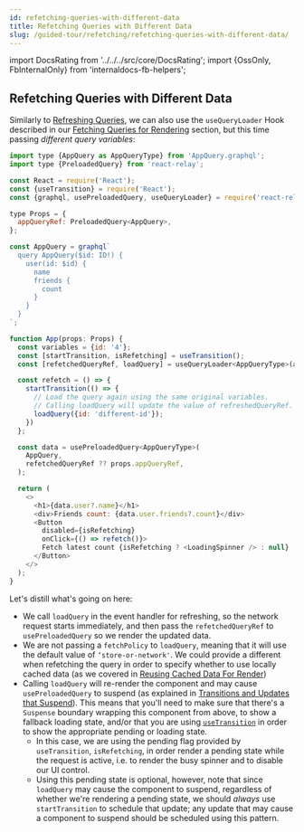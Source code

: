 ```yaml
---
id: refetching-queries-with-different-data
title: Refetching Queries with Different Data
slug: /guided-tour/refetching/refetching-queries-with-different-data/
---
```


import DocsRating from '../../../src/core/DocsRating';
import {OssOnly, FbInternalOnly} from 'internaldocs-fb-helpers';

## Refetching Queries with Different Data

Similarly to [Refreshing Queries](../refetching-queries/), we can also use the `useQueryLoader` Hook described in our [Fetching Queries for Rendering](../../rendering/queries/) section, but this time passing *different query variables*:

```js
import type {AppQuery as AppQueryType} from 'AppQuery.graphql';
import type {PreloadedQuery} from 'react-relay';

const React = require('React');
const {useTransition} = require('React');
const {graphql, usePreloadedQuery, useQueryLoader} = require('react-relay');

type Props = {
  appQueryRef: PreloadedQuery<AppQuery>,
};

const AppQuery = graphql`
  query AppQuery($id: ID!) {
    user(id: $id) {
      name
      friends {
        count
      }
    }
  }
`;

function App(props: Props) {
  const variables = {id: '4'};
  const [startTransition, isRefetching] = useTransition();
  const [refetchedQueryRef, loadQuery] = useQueryLoader<AppQueryType>(appQuery);

  const refetch = () => {
    startTransition(() => {
      // Load the query again using the same original variables.
      // Calling loadQuery will update the value of refreshedQueryRef.
      loadQuery({id: 'different-id'});
    })
  };

  const data = usePreloadedQuery<AppQueryType>(
    AppQuery,
    refetchedQueryRef ?? props.appQueryRef,
  );

  return (
    <>
      <h1>{data.user?.name}</h1>
      <div>Friends count: {data.user.friends?.count}</div>
      <Button
        disabled={isRefetching}
        onClick={() => refetch()}>
        Fetch latest count {isRefetching ? <LoadingSpinner /> : null}
      </Button>
    </>
  );
}
```

Let's distill what's going on here:

* We call `loadQuery` in the event handler for refreshing, so the network request starts immediately, and then pass the `refetchedQueryRef` to `usePreloadedQuery` so we render the updated data.
* We are not passing a `fetchPolicy` to `loadQuery`, meaning that it will use the default value of `‘store-or-network'`. We could provide a different when refetching the query in order to specify whether to use locally cached data (as we covered in [Reusing Cached Data For Render](../../reusing-cached-data/))
* Calling `loadQuery` will re-render the component and may cause `usePreloadedQuery` to suspend (as explained in [Transitions and Updates that Suspend](../../rendering/loading-states/)). This means that you'll need to make sure that there's a `Suspense` boundary wrapping this component from above, to show a fallback loading state, and/or that you are using [`useTransition`](https://reactjs.org/docs/concurrent-mode-patterns.html#transitions) in order to show the appropriate pending or loading state.
    * In this case, we are using the pending flag provided by `useTransition`, `isRefetching`, in order render a pending state while the request is active, i.e. to render the busy spinner and to disable our UI control.
    * Using this pending state is optional, however, note that since `loadQuery` may cause the component to suspend, regardless of whether we're rendering a pending state, we should *always* use `startTransition` to schedule that update; any update that may cause a component to suspend should be scheduled using this pattern.




<DocsRating />
